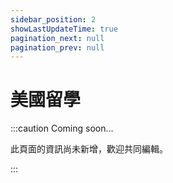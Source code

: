 ```yaml
---
sidebar_position: 2
showLastUpdateTime: true
pagination_next: null
pagination_prev: null
---
```


# 美國留學

:::caution Coming soon...

此頁面的資訊尚未新增，歡迎共同編輯。

:::